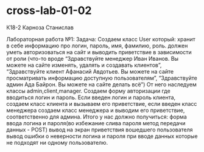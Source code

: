 # cross-lab-01-02
К18-2 Карноза Станислав

Лабораторная работа №1:
Задача:
Создаем класс User который:
хранит в себе информацию про логин, пароль, имя, фамилию, роль.
 должен уметь авторизоваться на сайт и выводить приветствие в зависимости от роли (что-то вроде “Здравствуйте менеджер Иван Иванов. Вы можете на сайте изменять, удалять и создавать клиентов”,
“Здравствуйте клиент Афанасий Авдотьев. Вы можете на сайте просматривать информацию доступную пользователям”,
“Здравствуйте админ Ада Байрон. Вы можете на сайте делать всё”)
От него наследуем классы admin,client,manager. 
Создаем форму авторизации где вводиться логин и пароль. Если введен логин и пароль клиента, создаем класс клиента и вызываем его приветствие, если введен класс менеджера создаем класс менеджера и выводим его приветствие, соответственно для админа. 
Итого у нас должно получиться: 
форма ввода логина и пароля(во избежание слива пароля метод передачи данных - POST)
вывод на экран приветствия вошедшего пользователя
вывод ошибки о неверности логина и пароля при вводе данных которые не подходят ни одному пользователю.
